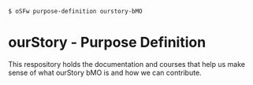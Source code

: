 ```
$ oSFw purpose-definition ourstory-bMO
```
# ourStory - Purpose Definition
This respository holds the documentation and courses that help us make sense of what ourStory bMO is and how we can contribute.
